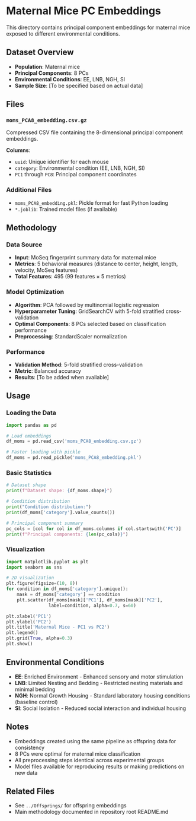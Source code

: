 # Maternal Mice PC Embeddings

This directory contains principal component embeddings for maternal mice exposed to different environmental conditions.

## Dataset Overview

- **Population**: Maternal mice
- **Principal Components**: 8 PCs
- **Environmental Conditions**: EE, LNB, NGH, SI
- **Sample Size**: [To be specified based on actual data]

## Files

### `moms_PCA8_embedding.csv.gz`
Compressed CSV file containing the 8-dimensional principal component embeddings.

**Columns**:
- `uuid`: Unique identifier for each mouse
- `category`: Environmental condition (EE, LNB, NGH, SI)
- `PC1` through `PC8`: Principal component coordinates

### Additional Files
- `moms_PCA8_embedding.pkl`: Pickle format for fast Python loading
- `*.joblib`: Trained model files (if available)

## Methodology

### Data Source
- **Input**: MoSeq fingerprint summary data for maternal mice
- **Metrics**: 5 behavioral measures (distance to center, height, length, velocity, MoSeq features)
- **Total Features**: 495 (99 features × 5 metrics)

### Model Optimization
- **Algorithm**: PCA followed by multinomial logistic regression
- **Hyperparameter Tuning**: GridSearchCV with 5-fold stratified cross-validation
- **Optimal Components**: 8 PCs selected based on classification performance
- **Preprocessing**: StandardScaler normalization

### Performance
- **Validation Method**: 5-fold stratified cross-validation
- **Metric**: Balanced accuracy
- **Results**: [To be added when available]

## Usage

### Loading the Data
```python
import pandas as pd

# Load embeddings
df_moms = pd.read_csv('moms_PCA8_embedding.csv.gz')

# Faster loading with pickle
df_moms = pd.read_pickle('moms_PCA8_embedding.pkl')
```

### Basic Statistics
```python
# Dataset shape
print(f"Dataset shape: {df_moms.shape}")

# Condition distribution
print("Condition distribution:")
print(df_moms['category'].value_counts())

# Principal component summary
pc_cols = [col for col in df_moms.columns if col.startswith('PC')]
print(f"Principal components: {len(pc_cols)}")
```

### Visualization
```python
import matplotlib.pyplot as plt
import seaborn as sns

# 2D visualization
plt.figure(figsize=(10, 8))
for condition in df_moms['category'].unique():
    mask = df_moms['category'] == condition
    plt.scatter(df_moms[mask]['PC1'], df_moms[mask]['PC2'], 
                label=condition, alpha=0.7, s=60)

plt.xlabel('PC1')
plt.ylabel('PC2')
plt.title('Maternal Mice - PC1 vs PC2')
plt.legend()
plt.grid(True, alpha=0.3)
plt.show()
```

## Environmental Conditions

- **EE**: Enriched Environment - Enhanced sensory and motor stimulation
- **LNB**: Limited Nesting and Bedding - Restricted nesting materials and minimal bedding
- **NGH**: Normal Growth Housing - Standard laboratory housing conditions (baseline control)
- **SI**: Social Isolation - Reduced social interaction and individual housing

## Notes

- Embeddings created using the same pipeline as offspring data for consistency
- 8 PCs were optimal for maternal mice classification
- All preprocessing steps identical across experimental groups
- Model files available for reproducing results or making predictions on new data

## Related Files

- See `../Offsprings/` for offspring embeddings
- Main methodology documented in repository root README.md